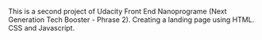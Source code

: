 This is a second project of Udacity Front End Nanoprograme (Next Generation Tech Booster - Phrase 2). Creating a landing page using HTML. CSS and Javascript.
